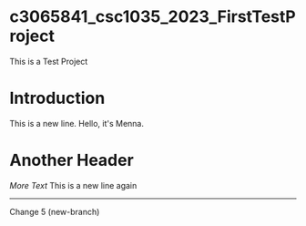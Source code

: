 # c3065841_csc1035_2023_FirstTestProject

This is a Test Project

# Introduction

This is a new line.
Hello, it's Menna.

# Another Header

*More Text*
This is a new line again

---

Change 5 (new-branch)